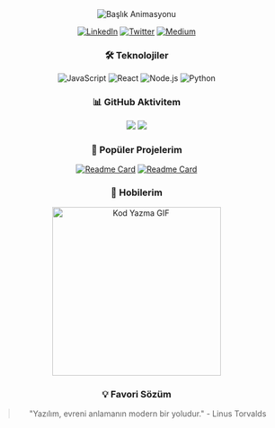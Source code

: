 <div align="center">

<!-- Profil Başlık -->
<img src="https://readme-typing-svg.demolab.com?font=Fira+Code&size=30&duration=3000&pause=1000&color=00FF00&center=true&vCenter=true&width=600&height=80&lines=Merhaba+👋;Ben+Serhat+Kas;Full+Stack+Developer" alt="Başlık Animasyonu" />

<!-- Sosyal Medya -->
[![LinkedIn](https://img.shields.io/badge/LinkedIn-0A66C2?style=for-the-badge&logo=linkedin&logoColor=white)](https://linkedin.com/in/SerhatKas)
[![Twitter](https://img.shields.io/badge/Twitter-1DA1F2?style=for-the-badge&logo=twitter&logoColor=white)](https://twitter.com/SerhatKas)
[![Medium](https://img.shields.io/badge/Medium-000000?style=for-the-badge&logo=medium&logoColor=white)](https://medium.com/@SerhatKas)

<!-- Teknoloji Badge'leri -->
### 🛠️ **Teknolojiler**
![JavaScript](https://img.shields.io/badge/JavaScript-F7DF1E?style=flat-square&logo=javascript&logoColor=black)
![React](https://img.shields.io/badge/React-61DAFB?style=flat-square&logo=react&logoColor=black)
![Node.js](https://img.shields.io/badge/Node.js-339933?style=flat-square&logo=node.js&logoColor=white)
![Python](https://img.shields.io/badge/Python-3776AB?style=flat-square&logo=python&logoColor=white)

<!-- GitHub İstatistikleri -->
### 📊 **GitHub Aktivitem**
![](https://github-readme-stats.vercel.app/api?username=SerhatKas&show_icons=true&theme=radical)
![](https://github-readme-streak-stats.herokuapp.com/?user=SerhatKas&theme=radical)

<!-- Popüler Repolar -->
### 🚀 **Popüler Projelerim**
[![Readme Card](https://github-readme-stats.vercel.app/api/pin/?username=SerhatKas&repo=e-ticaret-sistemi&theme=dark)](https://github.com/SerhatKas/e-ticaret-sistemi)
[![Readme Card](https://github-readme-stats.vercel.app/api/pin/?username=SerhatKas&repo=blog-sitesi&theme=dark)](https://github.com/SerhatKas/blog-sitesi)

<!-- Özel Bölümler (GIF veya SVG) -->
### 🎨 **Hobilerim**
<img src="https://media.giphy.com/media/v1.Y2lkPTc5MGI3NjExYzNlYjJjY2FkZjA4ZjU3YzY3NDI5MDA4NzE4YjE3YzY4YjQ0YjU5MCZjdD1n/qgQUggAC3Pfv687qPC/giphy.gif" width="300" alt="Kod Yazma GIF">

<!-- İlham Verici Alıntı -->
### 💡 **Favori Sözüm**
> "Yazılım, evreni anlamanın modern bir yoludur." - Linus Torvalds

</div>
